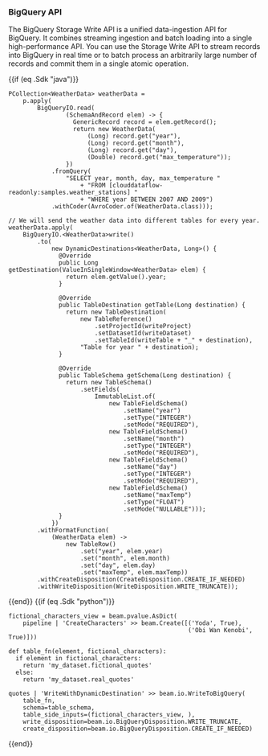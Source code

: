 <!--
Licensed under the Apache License, Version 2.0 (the "License");
you may not use this file except in compliance with the License.
You may obtain a copy of the License at

http://www.apache.org/licenses/LICENSE-2.0

Unless required by applicable law or agreed to in writing, software
distributed under the License is distributed on an "AS IS" BASIS,
WITHOUT WARRANTIES OR CONDITIONS OF ANY KIND, either express or implied.
See the License for the specific language governing permissions and
limitations under the License.
-->

### BigQuery API
The BigQuery Storage Write API is a unified data-ingestion API for BigQuery. It combines streaming ingestion and batch loading into a single high-performance API. You can use the Storage Write API to stream records into BigQuery in real time or to batch process an arbitrarily large number of records and commit them in a single atomic operation.


{{if (eq .Sdk "java")}}
```
PCollection<WeatherData> weatherData =
    p.apply(
        BigQueryIO.read(
                (SchemaAndRecord elem) -> {
                  GenericRecord record = elem.getRecord();
                  return new WeatherData(
                      (Long) record.get("year"),
                      (Long) record.get("month"),
                      (Long) record.get("day"),
                      (Double) record.get("max_temperature"));
                })
            .fromQuery(
                "SELECT year, month, day, max_temperature "
                    + "FROM [clouddataflow-readonly:samples.weather_stations] "
                    + "WHERE year BETWEEN 2007 AND 2009")
            .withCoder(AvroCoder.of(WeatherData.class)));

// We will send the weather data into different tables for every year.
weatherData.apply(
    BigQueryIO.<WeatherData>write()
        .to(
            new DynamicDestinations<WeatherData, Long>() {
              @Override
              public Long getDestination(ValueInSingleWindow<WeatherData> elem) {
                return elem.getValue().year;
              }

              @Override
              public TableDestination getTable(Long destination) {
                return new TableDestination(
                    new TableReference()
                        .setProjectId(writeProject)
                        .setDatasetId(writeDataset)
                        .setTableId(writeTable + "_" + destination),
                    "Table for year " + destination);
              }

              @Override
              public TableSchema getSchema(Long destination) {
                return new TableSchema()
                    .setFields(
                        ImmutableList.of(
                            new TableFieldSchema()
                                .setName("year")
                                .setType("INTEGER")
                                .setMode("REQUIRED"),
                            new TableFieldSchema()
                                .setName("month")
                                .setType("INTEGER")
                                .setMode("REQUIRED"),
                            new TableFieldSchema()
                                .setName("day")
                                .setType("INTEGER")
                                .setMode("REQUIRED"),
                            new TableFieldSchema()
                                .setName("maxTemp")
                                .setType("FLOAT")
                                .setMode("NULLABLE")));
              }
            })
        .withFormatFunction(
            (WeatherData elem) ->
                new TableRow()
                    .set("year", elem.year)
                    .set("month", elem.month)
                    .set("day", elem.day)
                    .set("maxTemp", elem.maxTemp))
        .withCreateDisposition(CreateDisposition.CREATE_IF_NEEDED)
        .withWriteDisposition(WriteDisposition.WRITE_TRUNCATE));
```
{{end}}
{{if (eq .Sdk "python")}}
```
fictional_characters_view = beam.pvalue.AsDict(
    pipeline | 'CreateCharacters' >> beam.Create([('Yoda', True),
                                                  ('Obi Wan Kenobi', True)]))

def table_fn(element, fictional_characters):
  if element in fictional_characters:
    return 'my_dataset.fictional_quotes'
  else:
    return 'my_dataset.real_quotes'

quotes | 'WriteWithDynamicDestination' >> beam.io.WriteToBigQuery(
    table_fn,
    schema=table_schema,
    table_side_inputs=(fictional_characters_view, ),
    write_disposition=beam.io.BigQueryDisposition.WRITE_TRUNCATE,
    create_disposition=beam.io.BigQueryDisposition.CREATE_IF_NEEDED)
```
{{end}}